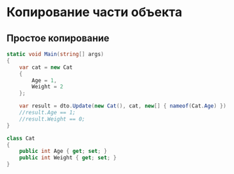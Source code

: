 # Копирование части объекта

## Простое копирование

```csharp
static void Main(string[] args)
{
	var cat = new Cat
	{
		Age = 1,
		Weight = 2
	};

	var result = dto.Update(new Cat(), cat, new[] { nameof(Cat.Age) });
	//result.Age == 1;
	//result.Weight == 0;
}

class Cat
{
	public int Age { get; set; }
	public int Weight { get; set; }
}
```

